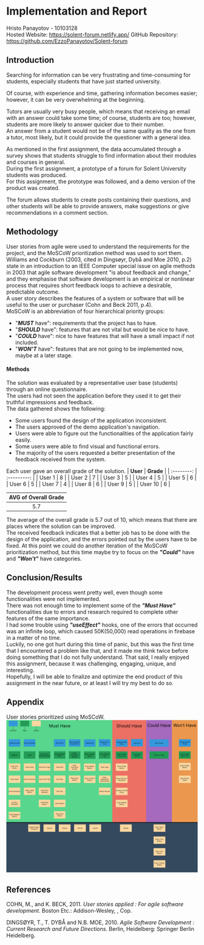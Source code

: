 # Implementation and Report

Hristo Panayotov - 10103128\
Hosted Website: https://solent-forum.netlify.app/
GitHub Repository: https://github.com/EzzoPanayotov/Solent-forum

## Introduction

Searching for information can be very frustrating and time-consuming for students, especially students that have just started university.

Of course, with experience and time, gathering information becomes easier; however, it can be very overwhelming at the beginning.

Tutors are usually very busy people, which means that receiving an email with an answer could take some time; of course, students are too; however, students are more likely to answer quicker due to their number.\
An answer from a student would not be of the same quality as the one from a tutor, most likely, but it could provide the questioner with a general idea.

As mentioned in the first assignment, the data accumulated through a survey shows that students struggle to find information about their modules and courses in general.\
During the first assignment, a prototype of a forum for Solent University students was produced.\
For this assignment, the prototype was followed, and a demo version of the product was created.

The forum allows students to create posts containing their questions, and other students will be able to provide answers, make suggestions or give recommendations in a comment section.

## Methodology
User stories from agile were used to understand the requirements for the project, and the MoSCoW prioritization method was used to sort them.\
Williams and Cockburn (2003, cited in Dingsøyr, Dybå and Moe 2010, p.2) state in an introduction to an IEEE Computer special issue on agile methods in 2003 that agile software development "is about feedback and change," and they emphasise that software development is an empirical or nonlinear process that requires short feedback loops to achieve a desirable, predictable outcome.\
A user story describes the features of a system or software that will be useful to the user or purchaser (Cohn and Beck 2011, p.4).\
MoSCoW is an abbreviation of four hierarchical priority groups:
- "***MUST*** have": requirements that the project has to have.
- "***SHOULD*** have": features that are not vital but would be nice to have.
- "***COULD*** have": nice to have features that will have a small impact if not included.
- "***WON'T*** have": features that are not going to be implemented now, maybe at a later stage.

#### Methods

The solution was evaluated by a representative user base (students) through an online questionnaire.\
The users had not seen the application before they used it to get their truthful impressions and feedback.\
The data gathered shows the following:
- Some users found the design of the application inconsistent.
- The users approved of the demo application's navigation.
- Users were able to figure out the functionalities of the application fairly easily.
- Some users were able to find visual and functional errors.
- The majority of the users requested a better presentation of the feedback received from the system.

Each user gave an overall grade of the solution.
| **User**   | **Grade**   |
| :--------: | :---------: |
| User 1     | 8           |
| User 2     | 7           |
| User 3     | 5           |
| User 4     | 5           |
| User 5     | 6           |
| User 6     | 5           |
| User 7     | 4           |
| User 8     | 6           |
| User 9     | 5           |
| User 10    | 6           |

|**AVG of Overall Grade**|
|:---:|
| 5.7|

The average of the overall grade is 5.7 out of 10, which means that there are places where the solution can be improved.\
The received feedback indicates that a better job has to be done with the design of the application, and the errors pointed out by the users have to be fixed.
At this point we could do another iteration of the MoSCoW prioritization method, but this time maybe try to focus on the ***"Could"*** have and ***"Won't"*** have categories.

## Conclusion/Results

The development process went pretty well, even though some functionalities were not implemented.\
There was not enough time to implement some of the ***"Must Have"*** functionalities due to errors and research required to complete other features of the same importance.\
I had some trouble using ***"useEffect"*** hooks, one of the errors that occurred was an infinite loop, which caused 50K(50,000) read operations in firebase in a matter of no time.\
Luckily, no one got hurt during this time of panic, but this was the first time that I encountered a problem like that, and it made me think twice before doing something that I do not fully understand.
That said, I really enjoyed this assignment, because it was challenging, engaging, unique, and interesting.\
Hopefully, I will be able to finalize and optimize the end product of this assignment in the near future, or at least I will try my best to do so.

## Appendix
User stories prioritized using MoSCoW.
![MoSCoW User Stories](./MoSCoW%20User%20Stories.png "MoSCoW User Stories")

## References
COHN, M., and K. BECK, 2011. *User stories applied : For agile software development*. Boston Etc.: Addison-Wesley, , Cop.

DINGSØYR, T., T. DYBÅ and N.B. MOE, 2010. *Agile Software Development : Current Research and Future Directions*. Berlin, Heidelberg: Springer Berlin Heidelberg.

‌
